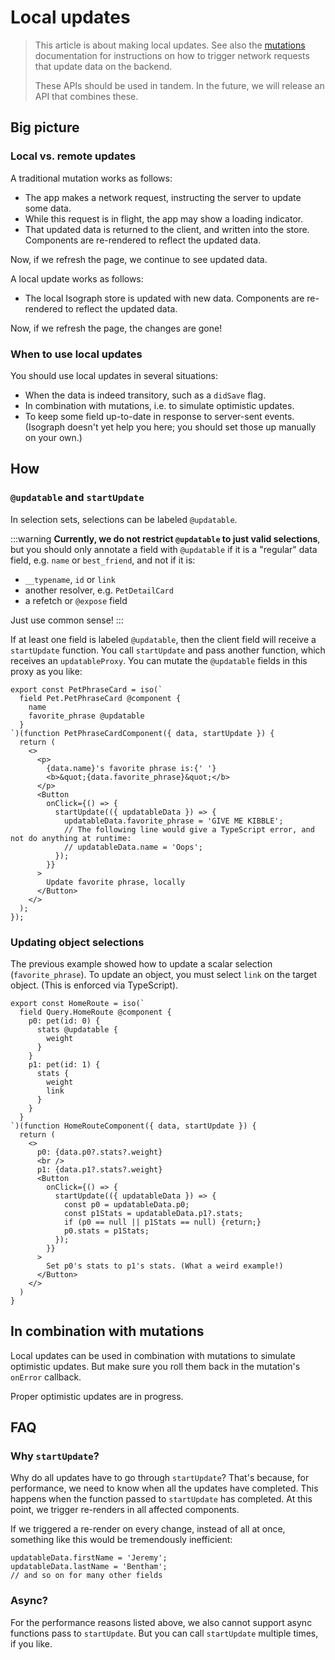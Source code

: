 # Local updates

> This article is about making local updates. See also the [mutations](/docs/mutations) documentation for instructions on how to trigger network requests that update data on the backend.
>
> These APIs should be used in tandem. In the future, we will release an API that combines these.

## Big picture

### Local vs. remote updates

A traditional mutation works as follows:

- The app makes a network request, instructing the server to update some data.
- While this request is in flight, the app may show a loading indicator.
- That updated data is returned to the client, and written into the store. Components are re-rendered to reflect the updated data.

Now, if we refresh the page, we continue to see updated data.

A local update works as follows:

- The local Isograph store is updated with new data. Components are re-rendered to reflect the updated data.

Now, if we refresh the page, the changes are gone!

### When to use local updates

You should use local updates in several situations:

- When the data is indeed transitory, such as a `didSave` flag.
- In combination with mutations, i.e. to simulate optimistic updates.
- To keep some field up-to-date in response to server-sent events. (Isograph doesn't yet help you here; you should set those up manually on your own.)

## How

### `@updatable` and `startUpdate`

In selection sets, selections can be labeled `@updatable`.

:::warning
**Currently, we do not restrict `@updatable` to just valid selections**, but you should only annotate a field with `@updatable` if it is a "regular" data field, e.g. `name` or `best_friend`, and not if it is:

- `__typename`, `id` or `link`
- another resolver, e.g. `PetDetailCard`
- a refetch or `@expose` field

Just use common sense!
:::

If at least one field is labeled `@updatable`, then the client field will receive a `startUpdate` function. You call `startUpdate` and pass another function, which receives an `updatableProxy`. You can mutate the `@updatable` fields in this proxy as you like:

```tsx
export const PetPhraseCard = iso(`
  field Pet.PetPhraseCard @component {
    name
    favorite_phrase @updatable
  }
`)(function PetPhraseCardComponent({ data, startUpdate }) {
  return (
    <>
      <p>
        {data.name}'s favorite phrase is:{' '}
        <b>&quot;{data.favorite_phrase}&quot;</b>
      </p>
      <Button
        onClick={() => {
          startUpdate(({ updatableData }) => {
            updatableData.favorite_phrase = 'GIVE ME KIBBLE';
            // The following line would give a TypeScript error, and not do anything at runtime:
            // updatableData.name = 'Oops';
          });
        }}
      >
        Update favorite phrase, locally
      </Button>
    </>
  );
});
```

### Updating object selections

The previous example showed how to update a scalar selection (`favorite_phrase`). To update an object, you must select `link` on the target object. (This is enforced via TypeScript).

```tsx
export const HomeRoute = iso(`
  field Query.HomeRoute @component {
    p0: pet(id: 0) {
      stats @updatable {
        weight
      }
    }
    p1: pet(id: 1) {
      stats {
        weight
        link
      }
    }
  }
`)(function HomeRouteComponent({ data, startUpdate }) {
  return (
    <>
      p0: {data.p0?.stats?.weight}
      <br />
      p1: {data.p1?.stats?.weight}
      <Button
        onClick={() => {
          startUpdate(({ updatableData }) => {
            const p0 = updatableData.p0;
            const p1Stats = updatableData.p1?.stats;
            if (p0 == null || p1Stats == null) {return;}
            p0.stats = p1Stats;
          });
        }}
      >
        Set p0's stats to p1's stats. (What a weird example!)
      </Button>
    </>
  )
}
```

## In combination with mutations

Local updates can be used in combination with mutations to simulate optimistic updates. But make sure you roll them back in the mutation's `onError` callback.

Proper optimistic updates are in progress.

## FAQ

### Why `startUpdate`?

Why do all updates have to go through `startUpdate`? That's because, for performance, we need to know when all the updates have completed. This happens when the function passed to `startUpdate` has completed. At this point, we trigger re-renders in all affected components.

If we triggered a re-render on every change, instead of all at once, something like this would be tremendously inefficient:

```tsx
updatableData.firstName = 'Jeremy';
updatableData.lastName = 'Bentham';
// and so on for many other fields
```

### Async?

For the performance reasons listed above, we also cannot support async functions pass to `startUpdate`. But you can call `startUpdate` multiple times, if you like.
